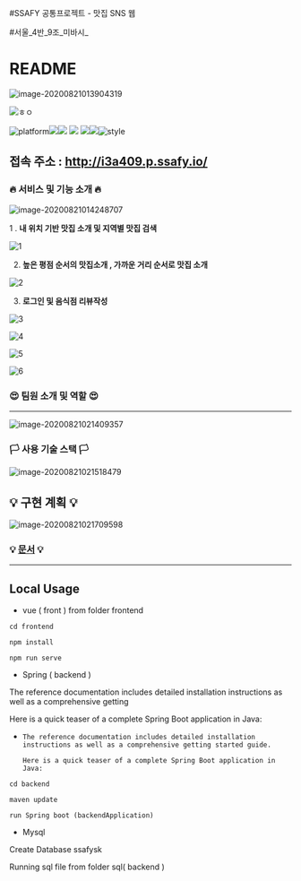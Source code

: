  #SSAFY 공통프로젝트 -  맛집 SNS 웹 

#서울_4반_9조_미바시_

#  README

![image-20200821013904319](/uploads/20b921a5b788d8716fe584bcbe1ee5fd/image-20200821013904319.png)

![ㅎㅇ](https://img.shields.io/badge/SSAFY-My--Food--Map-red)

![platform](https://img.shields.io/badge/platform-web-green?style=plastic)![](https://img.shields.io/badge/Server-AWS-yellow?style=plastic)![](https://img.shields.io/badge/version-1.0.0-green?style=plastic) ![](https://img.shields.io/badge/Language-Java,JavaScrpict,Html,css-critical?style=plastic) ![](https://img.shields.io/badge/database-Mysql-green?style=plastic)![](https://img.shields.io/badge/Framework-Springboot-brightgreen?style=plastic)![style](https://img.shields.io/badge/library-Vue--Vuetify-blue?style=plastic)

##               

## 				접속 주소 : http://i3a409.p.ssafy.io/

 

###  🔥 서비스 및 기능 소개 🔥

![image-20200821014248707](/uploads/74e9e71292ba9df784246bea20874d2c/image-20200821014248707.png)



 1 .  **내 위치 기반 맛집 소개 및 지역별 맛집 검색**

   ![1](/uploads/3baf7823e34ee2f3e0ced40b0ee433bf/1.PNG)



2. **높은 평점 순서의 맛집소개 , 가까운 거리 순서로 맛집 소개**

![2](/uploads/184a332b7a641dcc668542d8f528e1f0/2.PNG)                                         



3. **로그인 및 음식점 리뷰작성**

![3](/uploads/b69a1fe8031f32e6882dac27dc99231f/3.PNG)                         



![4](/uploads/0ee09c6446f3a393de7c4719649d18f3/4.PNG)                      



![5](/uploads/b944825b70c1fbe18120e0c16ef65919/5.PNG)                     



![6](/uploads/f7ec48bb8a42eb1455dcbfff397aca12/6.PNG)                           



### 😍 팀원 소개 및 역할 😍

------



![image-20200821021409357](/uploads/72984182ebe22931e2a6017c33a1714a/image-20200821021409357.png)





### 🏳️ 사용 기술 스택 🏳️

![image-20200821021518479](/uploads/b56476344f0ad28533a5ac4696874872/image-20200821021518479.png)





## **💡**  구현 계획  **💡** 

![image-20200821021709598](/uploads/6559ea45e25ea06739c681133cedea11/image-20200821021709598.png)





### **💡**  [문서](https://lab.ssafy.com/s03-webmobile2-sub3/s03p13a409/tree/master/%EB%AC%B8%EC%84%9C )  **💡**

------





## Local Usage

- vue ( front ) from folder frontend

```
cd frontend

npm install

npm run serve
```



-  Spring ( backend )

  The reference documentation includes detailed installation instructions as well as a comprehensive getting

  [started guide.]: https://docs.spring.io/spring-boot/docs/current-SNAPSHOT/reference/html/getting-started.html#getting-started-first-application	"guide"

  Here is a quick teaser of a complete Spring Boot application in Java:

  

- ```
  The reference documentation includes detailed installation instructions as well as a comprehensive getting started guide.
  
  Here is a quick teaser of a complete Spring Boot application in Java:
  ```

  

```
cd backend 

maven update

run Spring boot (backendApplication)
```



-  Mysql 

  Create Database ssafysk

   Running sql file from folder sql( backend )
